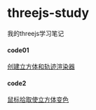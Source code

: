 # threejs-study
我的threejs学习笔记


#### code01
[创建立方体和轨迹渲染器](./code01/README.md)

#### code2
[鼠标拾取使立方体变色](./code02/README.md)

